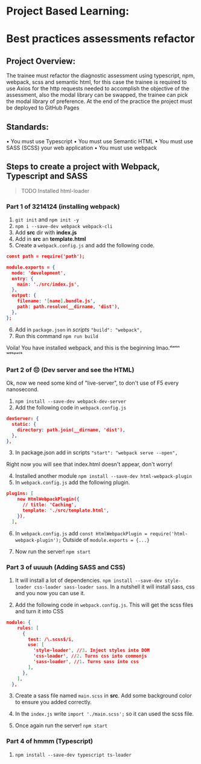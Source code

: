 # Project Based Learning:

# Best practices assessments refactor

## Project Overview:

The trainee must refactor the diagnostic assessment using typescript, npm, webpack, scss and semantic html, for this case the trainee is required to use Axios for the http requests needed to accomplish the objective of the assessment, also the modal library can be swapped, the trainee can pick the modal library of preference. At the end of the practice the project must be deployed to GitHub Pages

## Standards:

• You must use Typescript
• You must use Semantic HTML
• You must use SASS (SCSS) your web application
• You must use webpack

## Steps to create a project with Webpack, Typescript and SASS

> TODO Installed html-loader

### Part 1 of 3214124 (installing webpack)

1. `git init` and `npm init -y`
2. `npm i --save-dev webpack webpack-cli`
3. Add **src** dir with **index.js**
4. Add in **src** an **template.html**
5. Create a `webpack.config.js` and add the following code.

```JSON
const path = require('path');

module.exports = {
  mode: 'development',
  entry: {
    main: './src/index.js',
  },
  output: {
    filename: '[name].bundle.js',
    path: path.resolve(__dirname, 'dist'),
  },
};


```

6. Add in `package.json` in _scripts_ `"build": "webpack",`
7. Run this command `npm run build`

Voila! You have installed webpack, and this is the beginning lmao.ᵈᵃᵐⁿ ʷᵉᵇᵖᵃᶜᵏ

### Part 2 of 😔 (Dev server and see the HTML)

Ok, now we need some kind of "live-server", to don't use of F5 every nanosecond.

1. `npm install --save-dev webpack-dev-server`
2. Add the following code in `webpack.config.js`

```JSON
devServer: {
  static: {
    directory: path.join(__dirname, 'dist'),
  },
},
```

3. In package.json add in scripts `"start": "webpack serve --open",`

Right now you will see that index.html doesn't appear, don't worry!

4. Installed another module `npm install --save-dev html-webpack-plugin`
5. In `webpack.config.js` add the following plugin.

```JSON
plugins: [
    new HtmlWebpackPlugin({
      // title: 'Caching',
      template: './src/template.html',
    }),
  ],
```

6. In `webpack.config.js` add `const HtmlWebpackPlugin = require('html-webpack-plugin');` Outside of `module.exports = {...}`

7. Now run the server! `npm start`

### Part 3 of uuuuh (Adding SASS and CSS)

1. It will install a lot of dependencies. `npm install --save-dev style-loader css-loader sass-loader sass`. In a nutshell it will install sass, css and you now you can use it.

2. Add the following code in `webpack.config.js`. This will get the scss files and turn it into CSS

```JSON
module: {
    rules: [
      {
        test: /\.scss$/i,
        use: [
          'style-loader', //3. Inject styles into DOM
          'css-loader', //2. Turns css into commonjs
          'sass-loader', //1. Turns sass into css
        ],
      },
    ],
  },

```

3. Create a sass file named `main.scss` in **src**. Add some background color to ensure you added correctly.

4. In the `index.js` write `import './main.scss';` so it can used the scss file.

5. Once again run the server! `npm start`

### Part 4 of hmmm (Typescript)

1. `npm install --save-dev typescript ts-loader`
